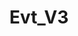 ---
layout: post
title: "Evt_V3"
image: https://lh3.googleusercontent.com/d/1QGwIgOrp1P2-aNlEUu5-2KGThl7V0Rhr
model_count: 1
---